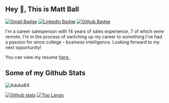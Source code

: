 ## Hey 👋, This is Matt Ball
[![Gmail Badge](https://img.shields.io/badge/-ball1884@gmail.com-c14438?style=flat&logo=Gmail&logoColor=white&link=mailto:ball1884@gmail.com)](mailto:ball1884@gmail.com) 
[![Linkedin Badge](https://img.shields.io/badge/-0072b1?style=flat&logo=Linkedin&logoColor=white&link=https://www.linkedin.com/in/matt-ball-aa42b722/)](https://www.linkedin.com/in/matt-ball-aa42b722/) [![Github Badge](https://img.shields.io/badge/-Aduka84-grey?style=flat&logo=github&logoColor=white&link=https://github.com/Aduka84/)](https://www.github.com/Aduka84/) <p align='left'>I'm a career salesperson with 14 years of sales experience, 7 of which were remote.  I'm in the process of switching up my career to something I've had a passion for since college - business intelligence.  Looking forward to my next opportunity!</p><p align='left'> You can view my resume <a href='https://docs.google.com/document/d/1rD1LVCyzxgDa_HEIIHnRwuIrrzqiIX3M6pHIRkrR7cM/edit?usp=sharing ' target=_blank><u>here</u>.</a></p>
## Some of my Github Stats
<p align=left> <img src=https://komarev.com/ghpvc/?username=Aduka84 alt=Aduka84 /> </p>

[![Github stats](https://github-readme-stats.vercel.app/api?username=Aduka84&show_icons=true&include_all_commits=true)](https://github.com/Aduka84/github-readme-stats)
[![Top Langs](https://github-readme-stats.vercel.app/api/top-langs/?username=Aduka84&layout=compact)](https://github.com/Aduka84/github-readme-stats)
